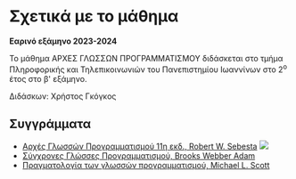 # Σχετικά με το μάθημα

**Εαρινό εξάμηνο 2023-2024**

Το μάθημα ΑΡΧΕΣ ΓΛΩΣΣΩΝ ΠΡΟΓΡΑΜΜΑΤΙΣΜΟΥ διδάσκεται στο τμήμα Πληροφορικής και Τηλεπικοινωνιών του Πανεπιστημίου Ιωαννίνων στο 2<sup>o</sup> έτος στο β' εξάμηνο.

Διδάσκων: Χρήστος Γκόγκος

## Συγγράμματα

* [Αρχές Γλωσσών Προγραμματισμού 11η εκδ., Robert W. Sebesta](https://www.mgiurdas.gr/biblia/arhes-glosson-programmatismoy-11i-ekdosi)
![](https://www.mgiurdas.gr/sites/default/files/styles/product_display/public/books/31-6988-bookcover.jpg?itok=M2GiPxQ_)
* [Σύγχρονες Γλώσσες Προγραμματισμού, Brooks Webber Adam](https://www.cup.gr/book/sigchrones-glosses-programmatismou/)
* [Πραγματολογία των γλωσσών προγραμματισμού, Michael L. Scott](http://www.klidarithmos.gr/pragmatologia-twn-glwsswn-programmatismoy)